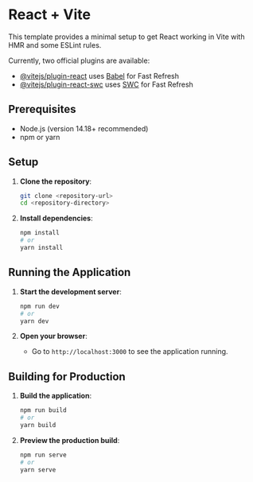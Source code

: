 # React + Vite

This template provides a minimal setup to get React working in Vite with HMR and some ESLint rules.

Currently, two official plugins are available:

- [@vitejs/plugin-react](https://github.com/vitejs/vite-plugin-react/blob/main/packages/plugin-react/README.md) uses [Babel](https://babeljs.io/) for Fast Refresh
- [@vitejs/plugin-react-swc](https://github.com/vitejs/vite-plugin-react-swc) uses [SWC](https://swc.rs/) for Fast Refresh

## Prerequisites

- Node.js (version 14.18+ recommended)
- npm or yarn

## Setup

1. **Clone the repository**:
    ```sh
    git clone <repository-url>
    cd <repository-directory>
    ```

2. **Install dependencies**:
    ```sh
    npm install
    # or
    yarn install
    ```

## Running the Application

1. **Start the development server**:
    ```sh
    npm run dev
    # or
    yarn dev
    ```

2. **Open your browser**:
    - Go to `http://localhost:3000` to see the application running.

## Building for Production

1. **Build the application**:
    ```sh
    npm run build
    # or
    yarn build
    ```

2. **Preview the production build**:
    ```sh
    npm run serve
    # or
    yarn serve
    ```